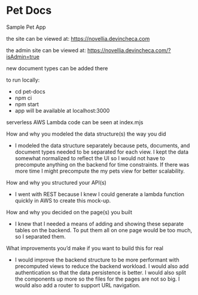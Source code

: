 # Pet Docs
Sample Pet App

the site can be viewed at: https://novellia.devincheca.com

the admin site can be viewed at: https://novellia.devincheca.com/?isAdmin=true

new document types can be added there

to run locally:
- cd pet-docs
- npm ci
- npm start
- app will be available at localhost:3000

serverless AWS Lambda code can be seen at index.mjs

How and why you modeled the data structure(s) the way you did
- I modeled the data structure separately because pets, documents, and document types needed to be separated for each view. I kept the data somewhat normalized to reflect the UI so I would not have to precompute anything on the backend for time constraints. If there was more time I might precompute the my pets view for better scalability.

How and why you structured your API(s)
- I went with REST because I knew I could generate a lambda function quickly in AWS to create this mock-up.

How and why you decided on the page(s) you built
- I knew that I needed a means of adding and showing these separate tables on the backend. To put them all on one page would be too much, so I separated them.

What improvements you’d make if you want to build this for real
- I would improve the backend structure to be more performant with precomputed views to reduce the backend workload. I would also add authentication so that the data persistence is better. I would also split the components up more so the files for the pages are not so big. I would also add a router to support URL navigation.
